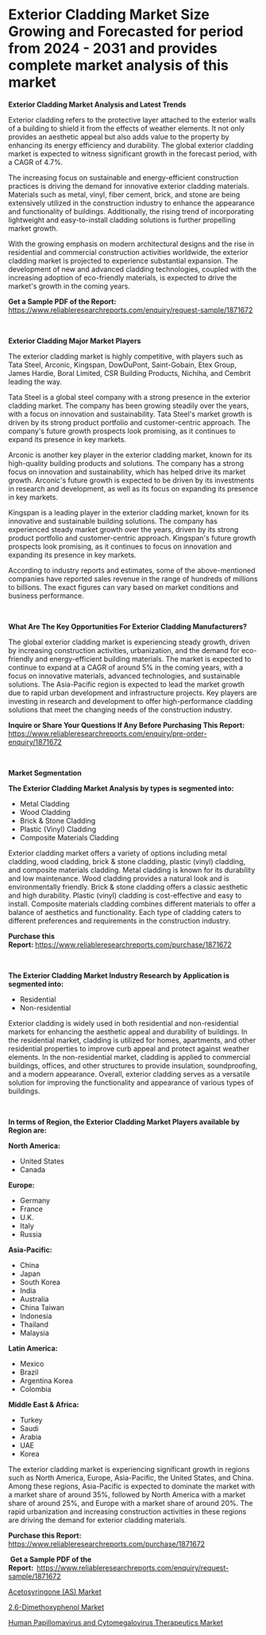 <p><h1>Exterior Cladding Market Size Growing and Forecasted for period from 2024 - 2031 and provides complete market analysis of this market</h1></p><p><strong>Exterior Cladding Market Analysis and Latest Trends</strong></p>
<p><p>Exterior cladding refers to the protective layer attached to the exterior walls of a building to shield it from the effects of weather elements. It not only provides an aesthetic appeal but also adds value to the property by enhancing its energy efficiency and durability. The global exterior cladding market is expected to witness significant growth in the forecast period, with a CAGR of 4.7%.</p><p>The increasing focus on sustainable and energy-efficient construction practices is driving the demand for innovative exterior cladding materials. Materials such as metal, vinyl, fiber cement, brick, and stone are being extensively utilized in the construction industry to enhance the appearance and functionality of buildings. Additionally, the rising trend of incorporating lightweight and easy-to-install cladding solutions is further propelling market growth.</p><p>With the growing emphasis on modern architectural designs and the rise in residential and commercial construction activities worldwide, the exterior cladding market is projected to experience substantial expansion. The development of new and advanced cladding technologies, coupled with the increasing adoption of eco-friendly materials, is expected to drive the market's growth in the coming years.</p></p>
<p><strong>Get a Sample PDF of the Report:&nbsp;</strong> <a href="https://www.reliableresearchreports.com/enquiry/request-sample/1871672">https://www.reliableresearchreports.com/enquiry/request-sample/1871672</a></p>
<p>&nbsp;</p>
<p><strong>Exterior Cladding Major Market Players</strong></p>
<p><p>The exterior cladding market is highly competitive, with players such as Tata Steel, Arconic, Kingspan, DowDuPont, Saint-Gobain, Etex Group, James Hardie, Boral Limited, CSR Building Products, Nichiha, and Cembrit leading the way. </p><p>Tata Steel is a global steel company with a strong presence in the exterior cladding market. The company has been growing steadily over the years, with a focus on innovation and sustainability. Tata Steel's market growth is driven by its strong product portfolio and customer-centric approach. The company's future growth prospects look promising, as it continues to expand its presence in key markets.</p><p>Arconic is another key player in the exterior cladding market, known for its high-quality building products and solutions. The company has a strong focus on innovation and sustainability, which has helped drive its market growth. Arconic's future growth is expected to be driven by its investments in research and development, as well as its focus on expanding its presence in key markets.</p><p>Kingspan is a leading player in the exterior cladding market, known for its innovative and sustainable building solutions. The company has experienced steady market growth over the years, driven by its strong product portfolio and customer-centric approach. Kingspan's future growth prospects look promising, as it continues to focus on innovation and expanding its presence in key markets.</p><p>According to industry reports and estimates, some of the above-mentioned companies have reported sales revenue in the range of hundreds of millions to billions. The exact figures can vary based on market conditions and business performance.</p></p>
<p>&nbsp;</p>
<p><strong>What Are The Key Opportunities For Exterior Cladding Manufacturers?</strong></p>
<p><p>The global exterior cladding market is experiencing steady growth, driven by increasing construction activities, urbanization, and the demand for eco-friendly and energy-efficient building materials. The market is expected to continue to expand at a CAGR of around 5% in the coming years, with a focus on innovative materials, advanced technologies, and sustainable solutions. The Asia-Pacific region is expected to lead the market growth due to rapid urban development and infrastructure projects. Key players are investing in research and development to offer high-performance cladding solutions that meet the changing needs of the construction industry.</p></p>
<p><strong>Inquire or Share Your Questions If Any Before Purchasing This Report:</strong> <a href="https://www.reliableresearchreports.com/enquiry/pre-order-enquiry/1871672">https://www.reliableresearchreports.com/enquiry/pre-order-enquiry/1871672</a></p>
<p>&nbsp;</p>
<p><strong>Market Segmentation</strong></p>
<p><strong>The Exterior Cladding Market Analysis by types is segmented into:</strong></p>
<p><ul><li>Metal Cladding</li><li>Wood Cladding</li><li>Brick & Stone Cladding</li><li>Plastic (Vinyl) Cladding</li><li>Composite Materials Cladding</li></ul></p>
<p><p>Exterior cladding market offers a variety of options including metal cladding, wood cladding, brick & stone cladding, plastic (vinyl) cladding, and composite materials cladding. Metal cladding is known for its durability and low maintenance. Wood cladding provides a natural look and is environmentally friendly. Brick & stone cladding offers a classic aesthetic and high durability. Plastic (vinyl) cladding is cost-effective and easy to install. Composite materials cladding combines different materials to offer a balance of aesthetics and functionality. Each type of cladding caters to different preferences and requirements in the construction industry.</p></p>
<p><strong>Purchase this Report:&nbsp;</strong><a href="https://www.reliableresearchreports.com/purchase/1871672">https://www.reliableresearchreports.com/purchase/1871672</a></p>
<p>&nbsp;</p>
<p><strong>The Exterior Cladding Market Industry Research by Application is segmented into:</strong></p>
<p><ul><li>Residential</li><li>Non-residential</li></ul></p>
<p><p>Exterior cladding is widely used in both residential and non-residential markets for enhancing the aesthetic appeal and durability of buildings. In the residential market, cladding is utilized for homes, apartments, and other residential properties to improve curb appeal and protect against weather elements. In the non-residential market, cladding is applied to commercial buildings, offices, and other structures to provide insulation, soundproofing, and a modern appearance. Overall, exterior cladding serves as a versatile solution for improving the functionality and appearance of various types of buildings.</p></p>
<p>&nbsp;</p>
<p><strong>In terms of Region, the Exterior Cladding Market Players available by Region are:</strong></p>
<p>
    <p> <strong> North America: </strong>
        <ul>
            <li>United States</li>
            <li>Canada</li>
        </ul>
        </p> 
    <p> <strong> Europe: </strong>
        <ul>
            <li>Germany</li>
            <li>France</li>
            <li>U.K.</li>
            <li>Italy</li>
            <li>Russia</li>
        </ul>
        </p> 
    <p> <strong> Asia-Pacific: </strong>
        <ul>
            <li>China</li>
            <li>Japan</li>
            <li>South Korea</li>
            <li>India</li>
            <li>Australia</li>
            <li>China Taiwan</li>
            <li>Indonesia</li>
            <li>Thailand</li>
            <li>Malaysia</li>
        </ul>
        </p> 
    <p> <strong> Latin America: </strong>
        <ul>
            <li>Mexico</li>
            <li>Brazil</li>
            <li>Argentina Korea</li>
            <li>Colombia</li>
        </ul>
        </p> 
    <p> <strong> Middle East & Africa: </strong>
        <ul>
            <li>Turkey</li>
            <li>Saudi</li>
            <li>Arabia</li>
            <li>UAE</li>
            <li>Korea</li>
        </ul>
    </p>
    </p>
<p><p>The exterior cladding market is experiencing significant growth in regions such as North America, Europe, Asia-Pacific, the United States, and China. Among these regions, Asia-Pacific is expected to dominate the market with a market share of around 35%, followed by North America with a market share of around 25%, and Europe with a market share of around 20%. The rapid urbanization and increasing construction activities in these regions are driving the demand for exterior cladding materials.</p></p>
<p><strong>Purchase this Report: </strong><a href="https://www.reliableresearchreports.com/purchase/1871672">https://www.reliableresearchreports.com/purchase/1871672</a></p>
<p>&nbsp;<strong>Get a Sample PDF of the Report:&nbsp;&nbsp;</strong><a href="https://www.reliableresearchreports.com/enquiry/request-sample/1871672">https://www.reliableresearchreports.com/enquiry/request-sample/1871672</a></p>
<p><strong></strong></p>
<p><p><a href="https://view.publitas.com/reportprime-1/acetosyringone-as-market-size-market-share-and-global-market-analysis-report-2023-2030/">Acetosyringone (AS) Market</a></p><p><a href="https://view.publitas.com/reportprime-1/insights-into-26-dimethoxyphenol-market-size-analysing-market-share-trends-and-growth-from-2023-to-2030/">2,6-Dimethoxyphenol Market</a></p><p><a href="https://view.publitas.com/reportprime-1/human-papillomavirus-and-cytomegalovirus-therapeutics-market-size-share-trends-analysis-report-by-application-regional-outlook-competitive-strategies-and-segment-forecasts-2023-2030/">Human Papillomavirus and Cytomegalovirus Therapeutics Market</a></p></p>